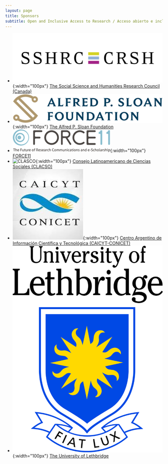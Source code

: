 ```yaml
---
layout: page
title: Sponsors
subtitle: Open and Inclusive Access to Research / Acceso abierto e inclusivo a la investigación
---
```



* ![SSHRC](assets/img/sshrc.jpeg){:width="100px"} [The Social Science and Humanities Research Council (Canada)](https://www.sshrc-crsh.gc.ca/)
* ![Sloan](assets/img/sloanLogo.png){:width="100px"} [The Alfred P. Sloan Foundation](https://sloan.org/)
* ![F11](assets/img/force11-website-logo.png){:width="100px"} [FORCE11](https://force11.org)
* ![CLASCO](assets/img/Logo-Clasco-2019-transparent.png){:width="100px"} [Consejo Latinoamericano de Ciencias Sociales (CLACSO)](https://www.clacso.org)
* ![CONICET](assets/img/conicet.jpeg){:width="100px"} [Centro Argentino de Información Científica y Tecnológica (CAICYT-CONICET)](https://www.conicet.gov.ar/caicyt/)
* ![uleth](assets/img/4colTransparent.png){:width="100px"} [The University of Lethbridge](http://uleth.ca)

